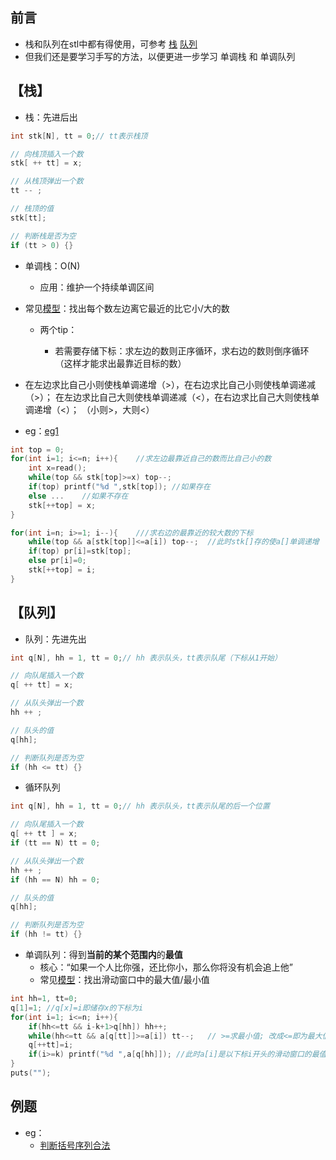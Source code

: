 ## 前言

- 栈和队列在stl中都有得使用，可参考 [栈](https://oi-wiki.org/ds/stack/) [队列](https://oi-wiki.org/ds/queue/)
- 但我们还是要学习手写的方法，以便更进一步学习 单调栈 和 单调队列

## 【栈】

- 栈：先进后出

```c++
int stk[N], tt = 0;// tt表示栈顶

// 向栈顶插入一个数
stk[ ++ tt] = x;

// 从栈顶弹出一个数
tt -- ;

// 栈顶的值
stk[tt];

// 判断栈是否为空
if (tt > 0) {}
```

- 单调栈：O(N)

    - 应用：维护一个持续单调区间
- 常见[模型](https://www.luogu.com.cn/problem/P5788)：找出每个数左边离它最近的比它小/大的数
    - 两个tip：

        - 若需要存储下标：求左边的数则正序循环，求右边的数则倒序循环（这样才能求出最靠近目标的数）
- 在左边求比自己小则使栈单调递增（>），在右边求比自己小则使栈单调递减（>）；
            在左边求比自己大则使栈单调递减（<），在右边求比自己大则使栈单调递增（<）；
            （小则>，大则<）
- eg：[eg1](https://github.com/Evfidiw/acm-blog/blob/main/code/2_datastrcture/topics/2021GDUT%20B.cpp)

```c++
int top = 0;
for(int i=1; i<=n; i++){	//求左边最靠近自己的数而比自己小的数
    int x=read();
    while(top && stk[top]>=x) top--;
    if(top) printf("%d ",stk[top]);	//如果存在
    else ...	//如果不存在
    stk[++top] = x;
}

for(int i=n; i>=1; i--){ 	///求右边的最靠近的较大数的下标
    while(top && a[stk[top]]<=a[i]) top--;	//此时stk[]存的使a[]单调递增
    if(top) pr[i]=stk[top];
    else pr[i]=0;
    stk[++top] = i; 
}
```

## 【队列】

- 队列：先进先出

```c++
int q[N], hh = 1, tt = 0;// hh 表示队头，tt表示队尾（下标从1开始）

// 向队尾插入一个数
q[ ++ tt] = x;

// 从队头弹出一个数
hh ++ ;

// 队头的值
q[hh];

// 判断队列是否为空
if (hh <= tt) {}
```

- 循环队列

```c++
int q[N], hh = 1, tt = 0;// hh 表示队头，tt表示队尾的后一个位置

// 向队尾插入一个数
q[ ++ tt ] = x;
if (tt == N) tt = 0;

// 从队头弹出一个数
hh ++ ;
if (hh == N) hh = 0;

// 队头的值
q[hh];

// 判断队列是否为空
if (hh != tt) {}
```

- 单调队列：得到**当前的某个范围内**的**最值**
    - 核心：“如果一个人比你强，还比你小，那么你将没有机会追上他”
    - 常见[模型](https://www.luogu.com.cn/problem/P1886)：找出滑动窗口中的最大值/最小值

```c++
int hh=1, tt=0;
q[1]=1;	//q[x]=i即储存x的下标为i
for(int i=1; i<=n; i++){
    if(hh<=tt && i-k+1>q[hh]) hh++;
    while(hh<=tt && a[q[tt]]>=a[i]) tt--;	// >=求最小值; 改成<=即为最大值
    q[++tt]=i;
    if(i>=k) printf("%d ",a[q[hh]]); //此时a[i]是以下标i开头的滑动窗口的最值
}
puts("");
```

## 例题

- eg：
    - [判断括号序列合法](https://github.com/Evfidiw/acm-blog/blob/main/code/2_datastrcture/topics/bracket%20sequence.md)